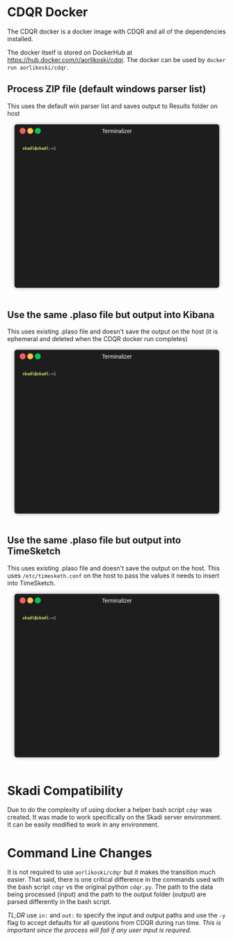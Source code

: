 # CDQR Docker
The CDQR docker is a docker image with CDQR and all of the dependencies installed.

The docker itself is stored on DockerHub at https://hub.docker.com/r/aorlikoski/cdqr. The docker can be used by `docker run aorlikoski/cdqr`.

## Process ZIP file (default windows parser list)
This uses the default win parser list and saves output to Results folder on host
![](/objects/images/zip_demo.gif?)

## Use the same .plaso file but output into Kibana
This uses existing .plaso file and doesn't save the output on the host (it is ephemeral and deleted when the CDQR docker run completes)
![](/objects/images/plaso_kibana.gif?)

## Use the same .plaso file but output into TimeSketch
This uses existing .plaso file and doesn't save the output on the host. This uses `/etc/timesketh.conf` on the host to pass the values it needs to insert into TimeSketch.
![](/objects/images/plaso_ts.gif?)

# Skadi Compatibility
Due to do the complexity of using docker a helper bash script `cdqr` was created. It was made to work specifically on the Skadi server environment. It can be easily modified to work in any environment.

# Command Line Changes
It is not required to use `aorlikoski/cdqr` but it makes the transition much easier. That said, there is one critical difference in the commands used with the bash script `cdqr` vs the original python `cdqr.py`. The path to the data being processed (input) and the path to the output folder (output) are parsed differently in the bash script.

_TL;DR_ use `in:` and `out:` to specify the input and output paths and use the `-y` flag to accept defaults for all questions from CDQR during run time. _This is important since the process will fail if any user input is required._
